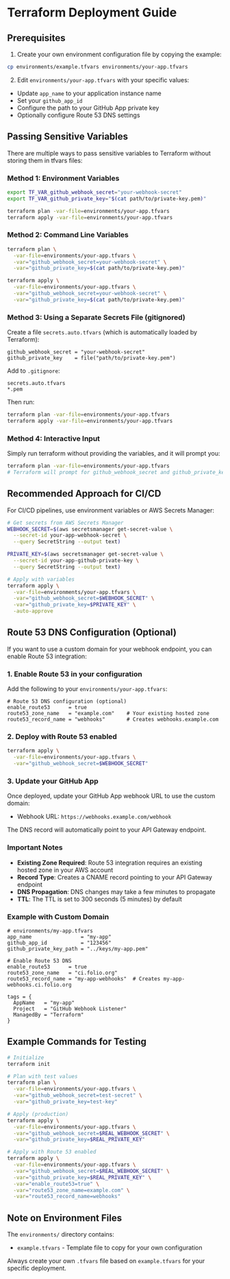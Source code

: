 # Terraform Deployment Guide

## Prerequisites

1. Create your own environment configuration file by copying the example:
```bash
cp environments/example.tfvars environments/your-app.tfvars
```

2. Edit `environments/your-app.tfvars` with your specific values:
- Update `app_name` to your application instance name
- Set your `github_app_id`
- Configure the path to your GitHub App private key
- Optionally configure Route 53 DNS settings

## Passing Sensitive Variables

There are multiple ways to pass sensitive variables to Terraform without storing them in tfvars files:

### Method 1: Environment Variables
```bash
export TF_VAR_github_webhook_secret="your-webhook-secret"
export TF_VAR_github_private_key="$(cat path/to/private-key.pem)"

terraform plan -var-file=environments/your-app.tfvars
terraform apply -var-file=environments/your-app.tfvars
```

### Method 2: Command Line Variables
```bash
terraform plan \
  -var-file=environments/your-app.tfvars \
  -var="github_webhook_secret=your-webhook-secret" \
  -var="github_private_key=$(cat path/to/private-key.pem)"

terraform apply \
  -var-file=environments/your-app.tfvars \
  -var="github_webhook_secret=your-webhook-secret" \
  -var="github_private_key=$(cat path/to/private-key.pem)"
```

### Method 3: Using a Separate Secrets File (gitignored)
Create a file `secrets.auto.tfvars` (which is automatically loaded by Terraform):
```hcl
github_webhook_secret = "your-webhook-secret"
github_private_key    = file("path/to/private-key.pem")
```

Add to `.gitignore`:
```
secrets.auto.tfvars
*.pem
```

Then run:
```bash
terraform plan -var-file=environments/your-app.tfvars
terraform apply -var-file=environments/your-app.tfvars
```

### Method 4: Interactive Input
Simply run terraform without providing the variables, and it will prompt you:
```bash
terraform plan -var-file=environments/your-app.tfvars
# Terraform will prompt for github_webhook_secret and github_private_key
```

## Recommended Approach for CI/CD

For CI/CD pipelines, use environment variables or AWS Secrets Manager:

```bash
# Get secrets from AWS Secrets Manager
WEBHOOK_SECRET=$(aws secretsmanager get-secret-value \
  --secret-id your-app-webhook-secret \
  --query SecretString --output text)

PRIVATE_KEY=$(aws secretsmanager get-secret-value \
  --secret-id your-app-github-private-key \
  --query SecretString --output text)

# Apply with variables
terraform apply \
  -var-file=environments/your-app.tfvars \
  -var="github_webhook_secret=$WEBHOOK_SECRET" \
  -var="github_private_key=$PRIVATE_KEY" \
  -auto-approve
```

## Route 53 DNS Configuration (Optional)

If you want to use a custom domain for your webhook endpoint, you can enable Route 53 integration:

### 1. Enable Route 53 in your configuration

Add the following to your `environments/your-app.tfvars`:

```hcl
# Route 53 DNS configuration (optional)
enable_route53      = true
route53_zone_name   = "example.com"    # Your existing hosted zone
route53_record_name = "webhooks"       # Creates webhooks.example.com
```

### 2. Deploy with Route 53 enabled

```bash
terraform apply \
  -var-file=environments/your-app.tfvars \
  -var="github_webhook_secret=$WEBHOOK_SECRET"
```

### 3. Update your GitHub App

Once deployed, update your GitHub App webhook URL to use the custom domain:
- Webhook URL: `https://webhooks.example.com/webhook`

The DNS record will automatically point to your API Gateway endpoint.

### Important Notes

- **Existing Zone Required**: Route 53 integration requires an existing hosted zone in your AWS account
- **Record Type**: Creates a CNAME record pointing to your API Gateway endpoint
- **DNS Propagation**: DNS changes may take a few minutes to propagate
- **TTL**: The TTL is set to 300 seconds (5 minutes) by default

### Example with Custom Domain

```hcl
# environments/my-app.tfvars
app_name                = "my-app"
github_app_id           = "123456"
github_private_key_path = "../keys/my-app.pem"

# Enable Route 53 DNS
enable_route53      = true
route53_zone_name   = "ci.folio.org"
route53_record_name = "my-app-webhooks"  # Creates my-app-webhooks.ci.folio.org

tags = {
  AppName   = "my-app"
  Project   = "GitHub Webhook Listener"
  ManagedBy = "Terraform"
}
```

## Example Commands for Testing

```bash
# Initialize
terraform init

# Plan with test values
terraform plan \
  -var-file=environments/your-app.tfvars \
  -var="github_webhook_secret=test-secret" \
  -var="github_private_key=test-key"

# Apply (production)
terraform apply \
  -var-file=environments/your-app.tfvars \
  -var="github_webhook_secret=$REAL_WEBHOOK_SECRET" \
  -var="github_private_key=$REAL_PRIVATE_KEY"

# Apply with Route 53 enabled
terraform apply \
  -var-file=environments/your-app.tfvars \
  -var="github_webhook_secret=$REAL_WEBHOOK_SECRET" \
  -var="github_private_key=$REAL_PRIVATE_KEY" \
  -var="enable_route53=true" \
  -var="route53_zone_name=example.com" \
  -var="route53_record_name=webhooks"
```

## Note on Environment Files

The `environments/` directory contains:
- `example.tfvars` - Template file to copy for your own configuration

Always create your own `.tfvars` file based on `example.tfvars` for your specific deployment.